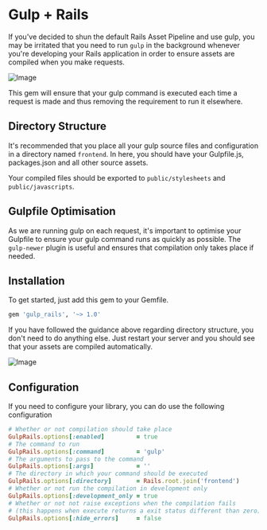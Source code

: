 # Gulp + Rails

If you've decided to shun the default Rails Asset Pipeline and use gulp, 
you may be irritated that you need to run `gulp` in the background
whenever you're developing your Rails application in order to ensure 
assets are compiled when you make requests.

![Image](http://s.adamcooke.io/14/TE1xO.png)

This gem will ensure that your gulp command is executed each time a 
request is made and thus removing the requirement to run it elsewhere.

## Directory Structure

It's recommended that you place all your gulp source files and configuration
in a directory named `frontend`. In here, you should have your Gulpfile.js,
packages.json and all other source assets.

Your compiled files should be exported to `public/stylesheets` and
`public/javascripts`.

## Gulpfile Optimisation

As we are running gulp on each request, it's important to optimise your
Gulpfile to ensure your gulp command runs as quickly as possible. The
`gulp-newer` plugin is useful and ensures that compilation only takes
place if needed.

## Installation

To get started, just add this gem to your Gemfile.

```ruby
gem 'gulp_rails', '~> 1.0'
```

If you have followed the guidance above regarding directory structure,
you don't need to do anything else. Just restart your server and you
should see that your assets are compiled automatically.

![Image](http://s.adamcooke.io/14/pWWTs.png)

## Configuration

If you need to configure your library, you can do use the following
configuration

```ruby
# Whether or not compilation should take place
GulpRails.options[:enabled]         = true
# The command to run
GulpRails.options[:command]         = 'gulp'
# The arguments to pass to the command
GulpRails.options[:args]            = ''
# The directory in which your command should be executed
GulpRails.options[:directory]       = Rails.root.join('frontend')
# Whether or not run the compilation in development only
GulpRails.options[:development_only = true
# Whether or not not raise exceptions when the compilation fails 
# (this happens when execute returns a exit status different than zero)
GulpRails.options[:hide_errors]     = false
```
